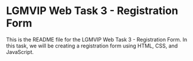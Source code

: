 # LGMVIP Web Task 3 - Registration Form

This is the README file for the LGMVIP Web Task 3 - Registration Form. In this task, we will be creating a registration form using HTML, CSS, and JavaScript.